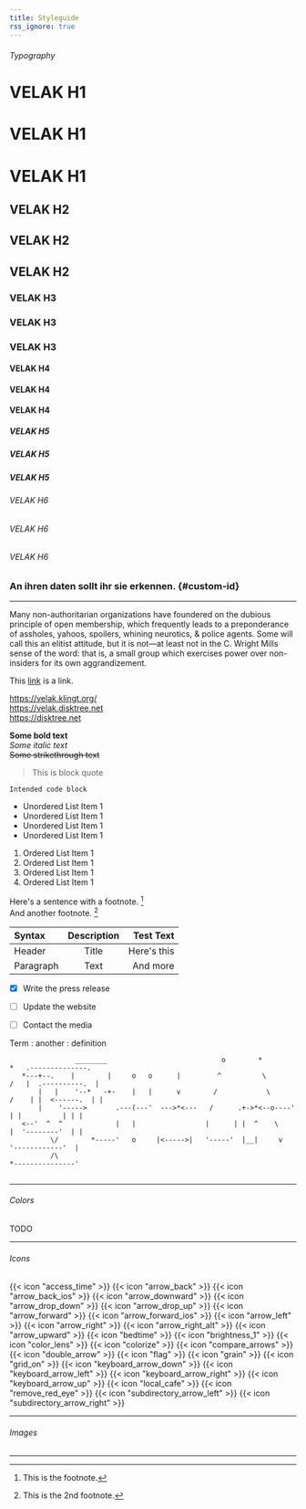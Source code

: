 ```yaml
---
title: Styleguide
rss_ignore: true
---
```

###### Typography
# VELAK H1
# VELAK H1
# VELAK H1
## VELAK H2
## VELAK H2
## VELAK H2
### VELAK H3
### VELAK H3
### VELAK H3
#### VELAK H4
#### VELAK H4
#### VELAK H4
##### VELAK H5
##### VELAK H5
##### VELAK H5
###### VELAK H6
###### VELAK H6
###### VELAK H6

### An ihren daten sollt ihr sie erkennen. {#custom-id}

---

Many non-authoritarian organizations have foundered on the dubious principle of open membership, which frequently leads to a preponderance of assholes, yahoos, spoilers, whining neurotics, & police agents. Some will call this an elitist attitude, but it is not—at least not in the C. Wright Mills sense of the word: that is, a small group which exercises power over non-insiders for its own aggrandizement.

This [link](https://disktree.net) is a link.

https://velak.klingt.org/  
https://velak.disktree.net  
https://disktree.net

**Some bold text**  
*Some italic text*  
~~Some strikethrough text~~  

> This is block quote

    Intended code block

- Unordered List Item 1
- Unordered List Item 1
- Unordered List Item 1
- Unordered List Item 1

1. Ordered List Item 1
2. Ordered List Item 1
3. Ordered List Item 1
4. Ordered List Item 1

Here's a sentence with a footnote. [^1]  
And another footnote. [^2]

[^1]: This is the footnote.
[^2]: This is the 2nd footnote.


| Syntax      | Description | Test Text     |
| :---        |    :----:   |          ---: |
| Header      | Title       | Here's this   |
| Paragraph   | Text        | And more      |


- [x] Write the press release
- [ ] Update the website
- [ ] Contact the media


Term
: another
: definition

```goat
                ________                            o        *          *   .--------------.
   *---+--.    |        |     o   o      |         ^          \        /   |  .----------.  |
       |   |    '--*   -+-    |   |      v        /            \      /    | |  <------.  | |
       |    '----->       .---(---'  --->*<---   /      .+->*<--o----'     | |          | | |
   <--'  ^  ^             |   |                 |      | |  ^    \         |  '--------'  | |
          \/        *-----'   o     |<----->|   '-----'  |__|     v         '------------'  |
          /\                                                               *---------------'
          
```

---

###### Colors
TODO

---

###### Icons

{{< icon "access_time" >}}
{{< icon "arrow_back" >}}
{{< icon "arrow_back_ios" >}}
{{< icon "arrow_downward" >}}
{{< icon "arrow_drop_down" >}}
{{< icon "arrow_drop_up" >}}
{{< icon "arrow_forward" >}}
{{< icon "arrow_forward_ios" >}}
{{< icon "arrow_left" >}}
{{< icon "arrow_right" >}}
{{< icon "arrow_right_alt" >}}
{{< icon "arrow_upward" >}}
{{< icon "bedtime" >}}
{{< icon "brightness_1" >}}
{{< icon "color_lens" >}}
{{< icon "colorize" >}}
{{< icon "compare_arrows" >}}
{{< icon "double_arrow" >}}
{{< icon "flag" >}}
{{< icon "grain" >}}
{{< icon "grid_on" >}}
{{< icon "keyboard_arrow_down" >}}
{{< icon "keyboard_arrow_left" >}}
{{< icon "keyboard_arrow_right" >}}
{{< icon "keyboard_arrow_up" >}}
{{< icon "local_cafe" >}}
{{< icon "remove_red_eye" >}}
{{< icon "subdirectory_arrow_left" >}}
{{< icon "subdirectory_arrow_right" >}}

---

###### Images
<!-- ![alt text](image.jpg) -->

---

